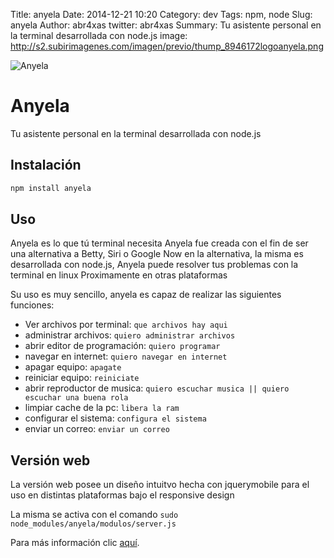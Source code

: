 Title: anyela
Date: 2014-12-21 10:20
Category: dev
Tags: npm, node
Slug: anyela
Author: abr4xas
twitter: abr4xas
Summary: Tu asistente personal en la terminal desarrollada con node.js
image: http://s2.subirimagenes.com/imagen/previo/thump_8946172logoanyela.png

![Anyela](http://s2.subirimagenes.com/imagen/previo/thump_8946172logoanyela.png)
# Anyela

Tu asistente personal en la terminal desarrollada con node.js

## Instalación

```bash
npm install anyela
```
## Uso 

Anyela es lo que tú terminal necesita Anyela fue creada con el fin de ser una alternativa a Betty, Siri o Google Now en la alternativa, la misma es desarrollada con node.js, Anyela puede resolver tus problemas con la terminal en linux Proximamente en otras plataformas

Su uso es muy sencillo, anyela es capaz de realizar las siguientes funciones:

* Ver archivos por terminal:    ```que archivos hay aqui``` 
* administrar archivos:         ```quiero administrar archivos```
* abrir editor de programación: ```quiero programar```
* navegar en internet:          ```quiero navegar en internet```
* apagar equipo:                ```apagate```
* reiniciar equipo:             ```reiniciate```
* abrir reproductor de musica:  ```quiero escuchar musica || quiero escuchar una buena rola```
* limpiar cache de la pc:       ```libera la ram```
* configurar el sistema:        ```configura el sistema```
* enviar un correo:             ```enviar un correo```

## Versión web

La versión web posee un diseño intuitvo hecha con jquerymobile para el uso en distintas plataformas bajo el responsive design

La misma se activa con el comando ```sudo node_modules/anyela/modulos/server.js```

Para más información clic [aquí](https://www.npmjs.com/package/anyela).
